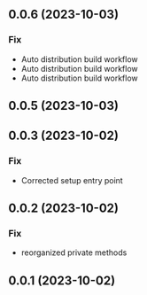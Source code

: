 ## 0.0.6 (2023-10-03)

### Fix

- Auto distribution build workflow
- Auto distribution build workflow
- Auto distribution build workflow

## 0.0.5 (2023-10-03)

## 0.0.3 (2023-10-02)

### Fix

-  Corrected setup entry point

## 0.0.2 (2023-10-02)

### Fix

- reorganized private methods

## 0.0.1 (2023-10-02)
